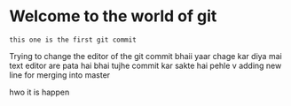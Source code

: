 # Welcome to the world of git
	this one is the first git commit

Trying to change the editor of the git commit
bhaii yaar chage kar diya mai text editor 
are pata hai bhai tujhe commit kar sakte hai pehle v 
adding new line for merging into master

hwo it is happen

